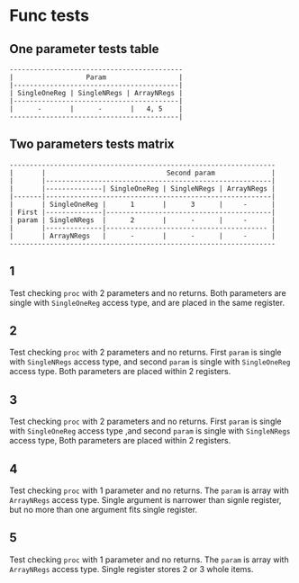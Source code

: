 # Func tests

## One parameter tests table

```
-------------------------------------------
|                  Param                  |
|-----------------------------------------|
| SingleOneReg | SingleNRegs | ArrayNRegs |
|-----------------------------------------|
|      -       |      -       |   4, 5    |
------------------------------------------|
```

## Two parameters tests matrix

```
------------------------------------------------------------------
|       |                              Second param              |
|       |--------------------------------------------------------|
|       |--------------| SingleOneReg | SingleNRegs | ArrayNRegs |
|-------|--------------------------------------------------------|
|       | SingleOneReg |      1       |      3      |     -      |
| First |--------------|-----------------------------------------|
| param | SingleNRegs  |      2       |      -      |     -      |
|       |--------------|---------------------------------------- |
|       | ArrayNRegs   |      -       |      -      |     -      |
------------------------------------------------------------------
```

## 1
Test checking `proc` with 2 parameters and no returns.
Both parameters are single with `SingleOneReg` access type, and are placed in the same register.

## 2
Test checking `proc` with 2 parameters and no returns.
First `param` is single with `SingleNRegs` access type, and second `param` is single with `SingleOneReg` access type.
Both parameters are placed within 2 registers.

## 3
Test checking `proc` with 2 parameters and no returns.
First `param` is single with `SingleOneReg` access type ,and second `param` is single with `SingleNRegs` access type,
Both parameters are placed within 2 registers.

## 4
Test checking `proc` with 1 parameter and no returns.
The `param` is array with `ArrayNRegs` access type.
Single argument is narrower than signle register, but no more than one argument fits single register.

## 5
Test checking `proc` with 1 parameter and no returns.
The `param` is array with `ArrayNRegs` access type.
Single register stores 2 or 3 whole items.
